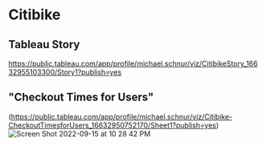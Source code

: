 # Citibike

## Tableau Story
https://public.tableau.com/app/profile/michael.schnur/viz/CitibikeStory_16632955103300/Story1?publish=yes

## "Checkout Times for Users"
(https://public.tableau.com/app/profile/michael.schnur/viz/Citibike-CheckoutTimesforUsers_16632950752170/Sheet1?publish=yes)
![Screen Shot 2022-09-15 at 10 28 42 PM](https://user-images.githubusercontent.com/108902185/190543764-b8e6f284-b2c3-4322-965d-014eccfa3879.png)
